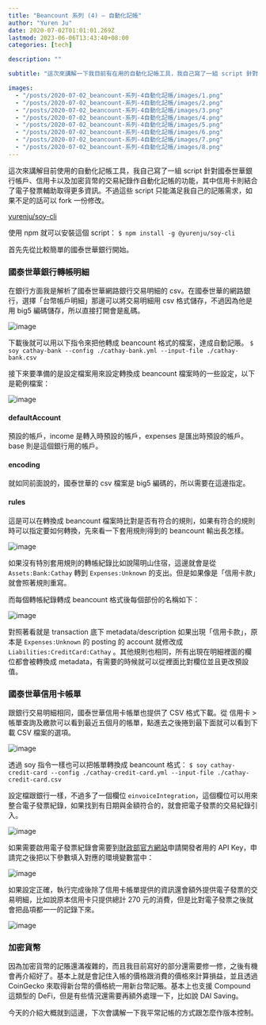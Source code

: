 ```yaml
---
title: "Beancount 系列 (4) — 自動化記帳"
author: "Yuren Ju"
date: 2020-07-02T01:01:01.269Z
lastmod: 2023-06-06T13:43:40+08:00
categories: [tech]

description: ""

subtitle: "這次來講解一下我目前有在用的自動化記帳工具，我自己寫了一組 script 針對國泰世華銀行帳戶、信用卡以及加密貨幣的交易紀錄作自動化記帳的功能，其中信用卡則結合了電子發票用來輔助取得更多資訊。不過這些 script 只能滿足我自己的記賬需求，如果不足的話可以 fork…"

images:
  - "/posts/2020-07-02_beancount-系列-4自動化記帳/images/1.png"
  - "/posts/2020-07-02_beancount-系列-4自動化記帳/images/2.png"
  - "/posts/2020-07-02_beancount-系列-4自動化記帳/images/3.png"
  - "/posts/2020-07-02_beancount-系列-4自動化記帳/images/4.png"
  - "/posts/2020-07-02_beancount-系列-4自動化記帳/images/5.png"
  - "/posts/2020-07-02_beancount-系列-4自動化記帳/images/6.png"
  - "/posts/2020-07-02_beancount-系列-4自動化記帳/images/7.png"
  - "/posts/2020-07-02_beancount-系列-4自動化記帳/images/8.png"
---
```


這次來講解目前使用的自動化記帳工具，我自己寫了一組 script 針對國泰世華銀行帳戶、信用卡以及加密貨幣的交易紀錄作自動化記帳的功能，其中信用卡則結合了電子發票輔助取得更多資訊。不過這些 script 只能滿足我自己的記賬需求，如果不足的話可以 fork 一份修改。

[yurenju/soy-cli](https://github.com/yurenju/soy-cli/)

使用 npm 就可以安裝這個 script：
`$ npm install -g @yurenju/soy-cli`

首先先從比較簡單的國泰世華銀行開始。

### 國泰世華銀行轉帳明細

在銀行方面我是解析了國泰世華網路銀行交易明細的 csv。在國泰世華的網路銀行，選擇「台幣帳戶明細」那邊可以將交易明細用 csv 格式儲存，不過因為他是用 big5 編碼儲存，所以直接打開會是亂碼。

![image](/posts/2020-07-02_beancount-系列-4自動化記帳/images/1.png#layoutTextWidth)

下載後就可以用以下指令來把他轉成 beancount 格式的檔案，達成自動記賬。
`$ soy cathay-bank --config ./cathay-bank.yml --input-file ./cathay-bank.csv`

接下來要準備的是設定檔案用來設定轉換成 beancount 檔案時的一些設定，以下是範例檔案：

![image](/posts/2020-07-02_beancount-系列-4自動化記帳/images/2.png#layoutTextWidth)

#### defaultAccount

預設的帳戶，income 是轉入時預設的帳戶，expenses 是匯出時預設的帳戶。base 則是這個銀行用的帳戶。

#### encoding

就如同前面說的，國泰世華的 csv 檔案是 big5 編碼的，所以需要在這邊指定。

#### rules

這是可以在轉換成 beancount 檔案時比對是否有符合的規則，如果有符合的規則時可以指定要如何轉換，先來看一下套用規則得到的 beancount 輸出長怎樣。

![image](/posts/2020-07-02_beancount-系列-4自動化記帳/images/3.png#layoutTextWidth)

如果沒有特別套用規則的轉帳紀錄比如說陽明山住宿，這邊就會是從 `Assets:Bank:Cathay` 轉到 `Expenses:Unknown` 的支出。但是如果像是「信用卡款」就會照著規則重寫。

而每個轉帳紀錄轉成 beancount 格式後每個部份的名稱如下：

![image](/posts/2020-07-02_beancount-系列-4自動化記帳/images/4.png#layoutTextWidth)

對照著看就是 transaction 底下 metadata/description 如果出現「信用卡款」，原本是 `Expenses:Unknown` 的 posting 的 account 就修改成 `Liabilities:CreditCard:Cathay` 。其他規則也相同，所有出現在明細裡面的欄位都會被轉換成 metadata，有需要的時候就可以從裡面比對欄位並且更改預設值。

### 國泰世華信用卡帳單

跟銀行交易明細相同，國泰世華信用卡帳單也提供了 CSV 格式下載。從 信用卡 &gt; 帳單查詢及繳款可以看到最近五個月的帳單，點進去之後捲到最下面就可以看到下載 CSV 檔案的選項。

![image](/posts/2020-07-02_beancount-系列-4自動化記帳/images/5.png#layoutTextWidth)

透過 soy 指令一樣也可以把帳單轉換成 beancount 格式：
`$ soy cathay-credit-card --config ./cathay-credit-card.yml --input-file ./cathay-credit-card.csv`

設定檔跟銀行一樣，不過多了一個欄位 `einvoiceIntegration`，這個欄位可以用來整合電子發票紀錄，如果找到有日期與金額符合的，就會把電子發票的交易紀錄引入。

![image](/posts/2020-07-02_beancount-系列-4自動化記帳/images/6.png#layoutTextWidth)

如果需要啟用電子發票紀錄會需要到[財政部官方網站](https://www.einvoice.nat.gov.tw/APCONSUMER/BTC605W/)申請開發者用的 API Key，申請完之後把以下參數填入對應的環境變數當中：

![image](/posts/2020-07-02_beancount-系列-4自動化記帳/images/7.png#layoutTextWidth)

如果設定正確，執行完成後除了信用卡帳單提供的資訊還會額外提供電子發票的交易明細，比如說原本信用卡只提供總計 270 元的消費，但是比對電子發票之後就會把品項都一一的記錄下來。

![image](/posts/2020-07-02_beancount-系列-4自動化記帳/images/8.png#layoutTextWidth)

### 加密貨幣

因為加密貨幣的記賬還滿複雜的，而且我目前寫好的部分還需要修一修，之後有機會再介紹好了。基本上就是會記住入帳的價格跟消費的價格來計算損益，並且透過 CoinGecko 來取得新台幣的價格統一用新台幣記賬。基本上也支援 Compound 這類型的 DeFi，但是有些情況還需要再額外處理一下，比如說 DAI Saving。

今天的介紹大概就到這邊，下次會講解一下我平常記帳的方式跟怎麼作版本控制。
